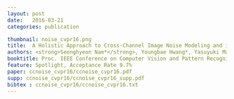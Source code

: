 ```yaml
---
layout: post
date:   2016-03-21
categories: publication

thumbnail: noise_cvpr16.png
title:  A Holistic Approach to Cross-Channel Image Noise Modeling and its Application to Image Denoising
authors: <strong>Seonghyeon Nam*</strong>, Youngbae Hwang*, Yasuyuki Matsushita, Seon Joo Kim
booktitle: Proc. IEEE Conference on Computer Vision and Pattern Recognition (CVPR) 2016
feature: Spotlight, Acceptance Rate 9.7%
paper: ccnoise_cvpr16/ccnoise_cvpr16.pdf
supp: ccnoise_cvpr16/ccnoise_cvpr16_supp.pdf
bibtex : ccnoise_cvpr16/ccnoise_cvpr16.txt
---
```


